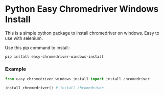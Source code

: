 # Python Easy Chromedriver Windows Install

This is a simple python package to install chromedriver on windows. Easy to use with selenium.

Use this pip command to install:

```pip install easy-chromedriver-windows-install```

### Example

```python
from easy_chromedriver_windows_install import install_chromedriver

install_chromedriver() # install chromedriver
```
